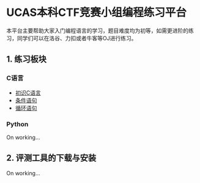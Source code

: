 # UCAS本科CTF竞赛小组编程练习平台

本平台主要帮助大家入门编程语言的学习，题目难度均为初等，如需更进阶的练习，同学们可以在洛谷、力扣或者牛客等OJ进行练习。

## 1. 练习板块

### C语言

- [初识C语言](./1_basic/1_basic)
- [条件语句](./2_condition/2_condition)
- [循环语句](3_loop/3_loop.md)

### Python

On working...

## 2. 评测工具的下载与安装

On working...
